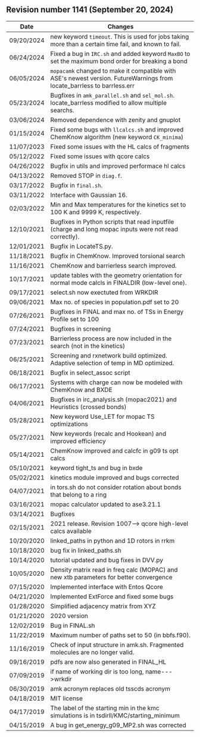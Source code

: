 ## Revision number 1141 (September 20, 2024) 

| Date | 	Changes |
| ----------	 | ----------|
|09/20/2024|	new keyword <code>timeout</code>. This is used for jobs taking more than a certain time fail, and known to fail.|
|06/24/2024|	Fixed a bug in <code>IRC.sh</code> and added keyword <code>MaxBO</code> to set the maximum bond order for breaking a bond |
|06/05/2024|    <code>mopacamk</code> changed to make it compatible with ASE's newest version. FutureWarnings from locate_barrless to barrless.err|
| 05/23/2024|   Bugfixes in <code>amk_parallel.sh</code> and <code>sel_mol.sh</code>. locate_barrless modified to allow multiple searchs.| 
| 03/06/2024| 	Removed dependence with zenity and gnuplot| 
| 01/15/2024| 	Fixed some bugs with <code>llcalcs.sh</code> and improved ChemKnow algorithm (new keyword <code>CK_minima</code>)| 
| 11/07/2023| 	Fixed some issues with the HL calcs of fragments| 
| 05/12/2022| 	Fixed some issues with qcore calcs| 
| 04/26/2022| 	Bugfix in utils and improved performace hl calcs| 
| 04/13/2022| 	Removed STOP in <code>diag.f</code>.| 
| 03/17/2022| 	Bugfix in <code>final.sh</code>.| 
| 03/11/2022| 	Interface with Gaussian 16.| 
| 02/03/2022| 	Min and Max temperatures for the kinetics set to 100 K and 9999 K, respectively.| 
| 12/10/2021| 	Bugfixes in Python scripts that read inputfile (charge and long mopac inputs were not read correctly).| 
| 12/01/2021| 	Bugfix in LocateTS.py.| 
| 11/18/2021| 	Bugfix in ChemKnow. Improved torsional search| 
| 11/16/2021| 	ChemKnow and barrierless search improved. | 
| 10/17/2021| 	update tables with the geometry orientation for normal mode calcls in FINALDIR (low-level one). | 
| 09/17/2021| 	select.sh now exectuted from WRKDIR| 
| 09/06/2021| 	Max no. of species in population.pdf set to 20| 
| 07/26/2021| 	Bugfixes in FINAL and max no. of TSs in Energy Profile set to 100|
| 07/24/2021| 	Bugfixes in screening|
| 07/23/2021| 	Barrierless process are now included in the search (not in the kinetics)|
| 06/25/2021| 	Screening and rxnetwork build optimized. Adaptive selection of temp in MD optimized.|
| 06/18/2021| 	Bugfix in select_assoc script|
| 06/17/2021| 	Systems with charge can now be modeled with ChemKnow and BXDE|
| 04/06/2021| 	Bugfixes in irc_analysis.sh (mopac2021) and Heuristics (crossed bonds)|
| 05/28/2021| 	New keyword Use_LET for mopac TS optimizations|
| 05/27/2021| 	New keywords (recalc and Hookean) and improved efficiency|
| 05/14/2021| 	ChemKnow improved and calcfc in g09 ts opt calcs|
| 05/10/2021| 	keyword tight_ts and bug in bxde|
| 05/02/2021| 	kinetics module improved and bugs corrected|
| 04/07/2021| 	in tors.sh do not consider rotation about bonds that belong to a ring|
| 03/16/2021| 	mopac calculator updated to ase3.21.1|
| 03/14/2021| 	Bugfixes|
| 02/15/2021| 	2021 release. Revision 1007--> qcore high-level calcs available|
| 10/20/2020| 	linked_paths in python and 1D rotors in rrkm|
| 10/18/2020| 	bug fix in linked_paths.sh|
| 10/14/2020| 	tutorial updated and bug fixes in DVV.py|
| 10/05/2020| 	Density matrix read in freq calc (MOPAC) and new xtb parameters for better convergence|
| 07/15/2020| 	Implemented interface with Entos Qcore|
| 04/21/2020| 	Implemented ExtForce and fixed some bugs|
| 01/28/2020| 	Simplified adjacency matrix from XYZ|
| 01/21/2020| 	2020 version|
| 12/02/2019| 	Bug in FINAL.sh|
| 11/22/2019| 	Maximum number of paths set to 50 (in bbfs.f90).|
| 11/16/2019| 	Check of input structure in amk.sh. Fragmented molecules are no longer valid.|
| 09/16/2019| 	pdfs are now also generated in FINAL_HL|
| 07/09/2019| 	if name of working dir is too long, name--->wrkdir|
| 06/30/2019| 	amk acronym replaces old tsscds acronym|
| 04/18/2019| 	MIT license|
| 04/17/2019| 	The label of the starting min in the kmc simulations is in tsdirll/KMC/starting_minimum|
| 04/15/2019| 	A bug in get_energy_g09_MP2.sh was corrected|
		
